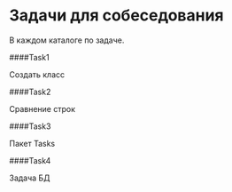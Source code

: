 # Задачи для собеседования

В каждом каталоге по задаче.

####Task1

Создать класс

####Task2

Сравнение строк

####Task3

Пакет Tasks

####Task4 

Задача БД


